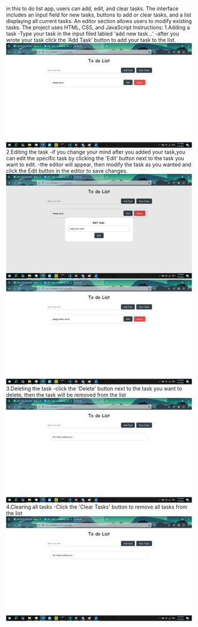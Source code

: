in this to do list app, users can add, edit, and clear tasks. The interface includes an input field for new tasks, buttons to add or clear tasks, and a list displaying all current tasks. An editor section allows users to modify existing tasks. The project uses HTML, CSS, and JavaScript
Instructions:
1.Adding a task
-Type your task in the input filed labled 'add new task...'
-after you wrote your task click the 'Add Task' button to add your task to the list.
![Alt text](./sc/Screenshot_3.png?raw=true "Adding a task")
2.Editing the task
-if you change your mind after you added your task,you can edit the specific task by clicking the 'Edit' button next to the task you want to edit.
-the editor will appear, then modify the task as you wanted and click the Edit button in the editor to save changes.
![Alt text](./sc/Screenshot_4.png?raw=true "Editing a task")
![Alt text](./sc/Screenshot_5.png?raw=true "edited task")
3.Deleting the task
-click the 'Delete' button next to the task you want to delete, then the task will be removed from the list
![Alt text](./sc/Screenshot_6.png?raw=true "deleting task")
4.Clearing all tasks
 -Click the 'Clear Tasks' button to remove all tasks from the list
![Alt text](./sc/Screenshot_6.png?raw=true "clearing task")
